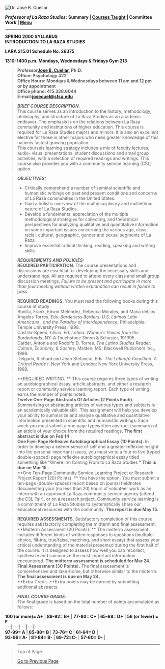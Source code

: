   
![Dr. Jose B. Cuellar](images/titlebar.gif)  
  
**_Professor of La Raza Studies:_**    **Summary  |  [Courses
Taught](courses.htm)  |  Committee Work  |  [Menu](menu.htm)**  
  

* * *



**SPRING 2000 SYLLABUS**  
**INTRODUCTION TO LA RAZA STUDIES**

**LARA 215.01   Schedule No. 26375**

**1310-1400 p.m. Mondays, Wednesdays & Fridays    Gym 213**

> **Professor[Jose B. Cuellar](http://userwww.sfsu.edu/~josecuel), Ph.D.  
>  Office: Psychology 422**  
>  **Office Hours: Mondays & Wednesdays between 11 am and 12 pm**  
>  **or by appointment**  
>  **Office phone: 415.338.6044**  
>  **E-mail:[josecuel@sfsu.edu](mailto:josecuel@sfsu.edu)**

  


> **_BRIEF COURSE DESCRIPTION._**  
>  This course serves as an introduction to the history, methodology,
philosophy, and structure of La Raza Studies as an academic endeavor.   The
emphasis is on the relations between La Raza community and institutions of
higher education.  This course is required for La Raza Studies majors and
minors.  It is also an excellent elective for those in other majors who need
greater knowledge of this nationis fastest growing population.  
>  This courseis learning strategy includes a mix of faculty lectures, audio-
visual presentations, student discussions and small group activities, with a
selection of required readings and writings.  This course also provides you
with a community service learning (CSL) option.

>

> **_OBJECTIVES:_**  
>  * Critically comprehend a number of seminal scientific and humanistic
writings on past and present conditions and concerns of La Raza communities in
the United States.  
>  * Gain a holistic overview of the multidisciplinary and multiethnic nature
of La Raza Studies.  
>  * Develop a fundamental appreciation of the multiple methodological
strategies for collecting, and theoretical perspectives for analyzing
qualitative and quantitative information on some important issues concerning
the various age, class, racial, cultural, geographic, gender and sexual
segments of La Raza.  
>  * Improve essential critical thinking, reading, speaking and writing
skills.

>

> **_REQUIREMENTS AND POLICIES:_**  
>  **REQUIRED PARTICIPATION**.    The course presentations and discussions are
essential for developing the necessary skills and understandings.  All are
required to attend every class and small group discussion meetings. _Failure
to be present and participate in more than four meeting without written
explanation can result in failure to pass._

> **REQUIRED READINGS.**   You must read the following books during this
course of study:  
>  Bonilla, Frank, Edwin Melendez, Rebecca Morales, and Maria del los Angeles
Torres.  Eds.  _Borderless Borders: U.S. Latinos Latin Americans_ , _and the
Paradox of Interdependence._   Philadelphia:  Temple University Press, 1998.  
>  Castillo-Speed, Lillian.  Ed. _Latina: Women's Voices from the
Borderlands_.    NY:  A Touchstone Simon & Schuster, 191995.  
>  Darder, Antonia and Rodolfo D. Torres.  _The Latino Studies Reader:
Culture, Economy, & Society._  Malden, MS: Blackwell Publishers Inc., 1998.  
>  Delgado, Richard and Jean Stefancic.  Eds.  _The Latino/a Condition: A
Critical Reade_ r.   New York and London: New York University Press, 1998.

>

> **REQUIRED WRITING.  ** This course requires three types of writing: an
autobiographical essay, article abstracts, and either a research report or
community service learning report.  Each type of writing earns the number of
points noted.  
>  **Twelve One-Page Abstracts Of Articles (2 Points Each).**   Summarizing or
abstracting articles of various types and subjects is an academically valuable
skill.  This assignment will help you develop your ability to summarize and
analyze qualitative and quantitative information presented in scientific and
humanistic writings.  Each week you must submit a one page typewritten
abstract (summary) of an article of your choice from the required readings.
**The first abstract is due on Feb 14** .  
>  **One Five-Page Reflexive Autobiographical Essay (10 Points).**   In order
to develop a keener sense of self and a greater reflexive insight into the
personal important issues, you must write a four to five (typed double-spaced)
page reflexive autobiographical essay titled something like "Where I'm Coming
From to La Raza Studies **"   This is due on Mar 15 .**  
>  **One Ten-Page Community Service Learning Project or Research Project
Report (20) Points).  ** You have the option.  You must submit a ten-page
(double-spaced) report based on journal fieldnotes documenting your (no less
than 20) hours of volunteer work as an intern with an approved La Raza
community service agency (attend the CSL Fair), or on a research project.
Community service learning is a commitment of La Raza Studies to
systematically share our educational resources with the community. **The
report is due May 15.**

> **REQUIRED ASSESSMENTS.**   Satisfactory completion of this course requires
satisfactorily completing the midterm and final assessment.  
>  **Midterm Assessment (20 Points).  ** The midterm assessment includes
different kinds of written responses to questions (multiple-choice, fill-ins,
true/false, matching, and short essay) that assess your critical understanding
of the material presented during the first half of the course. It is designed
to assess how well you can recollect, synthesize and summarize the most
important information encountered.  **The midterm assessment is scheduled for
Mar 24.**  
>  **Final Assessment (30 Points).**   The final assessment is comprehensive
and take-home, but otherwise similar to the midterm. **The final assessment is
due on May 24.**  
>  **Extra Credit.   **Extra points may be earned by submitting additional
abstracts.

>

> **_FINAL COURSE GRADE._**  
>  The final grade is based on the total number of points accumulated as
follows:

  
  **100 (or more)= A+** | **89-92= B+** | **77-80= C+** | **65-68= D+** | **56
(or fewer) = F**  
---|---|---|---|---  
**97-99= A** | **85-88= B** | **73-76= C** | **61-64= D** |  
**93-96= A-** | **81-84= B-** | **69-72=C-** | **57-60= D-** |  
  
  

>  

> * * *

>

>  
>

> Top of Page

>

> [Go to Previous Page](courses.htm)

>

>  
>

>

>> >  
>

>  
>  
>  

